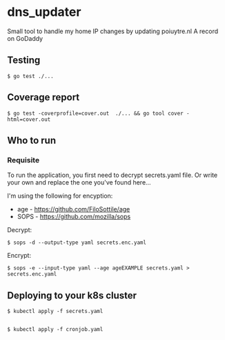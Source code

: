 # dns_updater
Small tool to handle my home IP changes by updating poiuytre.nl A record on GoDaddy

## Testing
```
$ go test ./...
```

## Coverage report
```
$ go test -coverprofile=cover.out  ./... && go tool cover -html=cover.out
```

## Who to run

### Requisite
To run the application, you first need to decrypt secrets.yaml file. Or write your own and replace the one you've found here...

I'm using the following for encyption:
* age - https://github.com/FiloSottile/age
* SOPS - https://github.com/mozilla/sops

Decrypt:
```
$ sops -d --output-type yaml secrets.enc.yaml 
```

Encrypt:
```
$ sops -e --input-type yaml --age ageEXAMPLE secrets.yaml > secrets.enc.yaml 
```

## Deploying to your k8s cluster
```
$ kubectl apply -f secrets.yaml 
```

```

$ kubectl apply -f cronjob.yaml
```